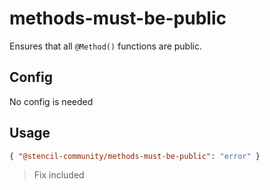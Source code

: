 # methods-must-be-public

Ensures that all `@Method()` functions are public.

## Config

No config is needed

## Usage

```json
{ "@stencil-community/methods-must-be-public": "error" }
```

> Fix included
